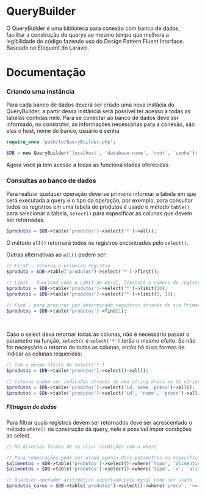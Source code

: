 # QueryBuilder
O QueryBuilder é uma biblioteca para conexão com banco de dados, facilitar a construção de querys ao mesmo tempo que melhora a legibilidade do código fazendo uso do Design Pattern Fluent Interface. Baseado no Eloquent do Laravel.

# Documentação

<h3>Criando uma instância</h3>
<p>Para cada banco de dados deverá ser criado uma nova instâcia do QueryBuilder, a partir dessa instância será possível ter acesso a todas as tabelas contidas nele. Para se conectar ao banco de dados deve ser informado, no construtor, as informações necessárias para a conexão, são elas o host, nome do banco, usuário e senha</p>

```php
require_once 'path/to/QueryBuilder.php';

$DB = new QueryBuilder('localhost', 'database-name', 'root', 'senha');
```

<p>Agora você já tem acesso a todas as funcionalidades oferecidas.</p>

<h3>Consultas ao banco de dados</h3>
<p></p>
<p>Para realizar qualquer operação deve-se primeiro informar a tabela em que será executada a query e o tipo da operação, por exemplo, para consultar todos os registros em uma tabela de produtos é usado o método <code>table()</code> para selecionar a tabela, <code>select()</code> para especificar as colunas que devem ser retornadas.</p>

```php
$produtos = $DB->table('produtos')->select('*')->all();
```
<p>O método <code>all()</code> retornará todos os registros encontrados pelo <code>select()</code>.</p>
<p>Outras alternativas ao <code>all()</code> podem ser:</p>

```php
// First - retorna o primeiro registro
$produto = $DB->table('produtos')->select('*')->first();

// Limit - funciona como o LIMIT do mysql, limitará o número de registros retornados, um segundo parametro pode ser passado como offset
$produtos = $DB->table('produtos')->select('*')->limit(10);
$produtos = $DB->table('produtos')->select('*')->limit(5, 10);

// Find - para procurar por determinado registros através de sua Primary Key
$produtos = $DB->table('produtos')->find(1);
```
<br>

<p>Caso o select deva retornar todas as colunas, não é necessário passar o parametro na função, <code>select()</code> e <code>select('*')</code> terão o mesmo efeito. Se não for necessário o retorno de todas as colunas, então há duas formas de indicar as colunas requeridas:</p>

```php
// Tem o mesmo efeito de select('*')
$produtos = $DB->table('produtos')->select()->all();

// Colunas podem ser indicadas através de uma string única ou de vários parametros
$produtos = $DB->table('produtos')->select('id, nome, preco')->all();
$produtos = $Db->table('produtos')->select('id', 'nome', 'preco')->all();
```
<h5>Filtragem de dados</h5>
<p>Para filtrar quais registros devem ser retornados deve ser acrescentado o método <code>where()</code> na construção da query, nele é possível impor condições ao select.</p>

```php
// Há diversas formas de se criar condições com o where

// Para comparações pode ser usado apenas dois parametros ou especifica-lo
$alimentos = $DB->table('produtos')->select()->where('tipo', 'alimenticio')->all();
$alimentos = $DB->table('produtos')->select()->where('tipo', '=', 'alimenticio')->all();

// Qualquer operador aritimético suportado pelo mysql pode ser usado 
$produtos_caros = $DB->table('produtos')->select()->where('preco', '>=', '500')->all();
```
